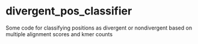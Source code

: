 # divergent_pos_classifier

Some code for classifying positions as divergent or nondivergent based on multiple alignment scores and kmer counts
